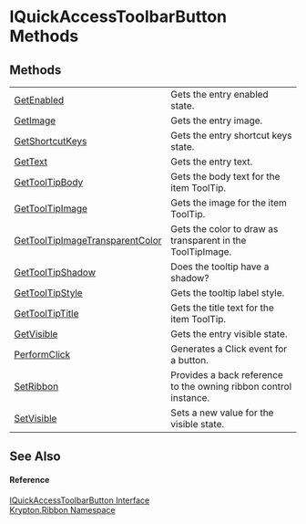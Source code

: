 # IQuickAccessToolbarButton Methods




## Methods
<table>
<tr>
<td><a href="27a1a65c-001e-c79a-fd59-9f4fae0cf452.md">GetEnabled</a></td>
<td>Gets the entry enabled state.</td></tr>
<tr>
<td><a href="fae525f6-6db0-2abd-e2b4-da19424386a3.md">GetImage</a></td>
<td>Gets the entry image.</td></tr>
<tr>
<td><a href="3025da9e-e654-07d7-d3d9-afe5c42b26e5.md">GetShortcutKeys</a></td>
<td>Gets the entry shortcut keys state.</td></tr>
<tr>
<td><a href="6e586512-8502-d362-299a-24c89b138f31.md">GetText</a></td>
<td>Gets the entry text.</td></tr>
<tr>
<td><a href="120c04b1-eeda-d1ea-ee70-7ef89bb0b3d2.md">GetToolTipBody</a></td>
<td>Gets the body text for the item ToolTip.</td></tr>
<tr>
<td><a href="22f19ed0-5ae9-c482-ff3a-cf36cfd08830.md">GetToolTipImage</a></td>
<td>Gets the image for the item ToolTip.</td></tr>
<tr>
<td><a href="039ed7b6-0b0d-160a-01d8-00570ff4642b.md">GetToolTipImageTransparentColor</a></td>
<td>Gets the color to draw as transparent in the ToolTipImage.</td></tr>
<tr>
<td><a href="bb2e8f29-d331-dfbe-0a4d-0256d4678d9c.md">GetToolTipShadow</a></td>
<td>Does the tooltip have a shadow?</td></tr>
<tr>
<td><a href="88d4f1f6-3f16-0128-10b7-981897af8431.md">GetToolTipStyle</a></td>
<td>Gets the tooltip label style.</td></tr>
<tr>
<td><a href="0544adf1-64dd-2934-52e9-2eb9e5eb5d35.md">GetToolTipTitle</a></td>
<td>Gets the title text for the item ToolTip.</td></tr>
<tr>
<td><a href="0271a0bc-63d7-0075-72f7-5c6061aae85b.md">GetVisible</a></td>
<td>Gets the entry visible state.</td></tr>
<tr>
<td><a href="550647c1-b33f-bd9b-b1c4-d86c5fb943cd.md">PerformClick</a></td>
<td>Generates a Click event for a button.</td></tr>
<tr>
<td><a href="938e79f5-1552-4130-9d02-ac80e57cb12a.md">SetRibbon</a></td>
<td>Provides a back reference to the owning ribbon control instance.</td></tr>
<tr>
<td><a href="6477c184-c636-95fc-a169-86e2f35ac2c3.md">SetVisible</a></td>
<td>Sets a new value for the visible state.</td></tr>
</table>

## See Also


#### Reference
<a href="3ef09a18-2325-da2a-b492-54f08aa29d45.md">IQuickAccessToolbarButton Interface</a>  
<a href="1e9bc734-cff9-e9b8-f013-94cdac669794.md">Krypton.Ribbon Namespace</a>  
